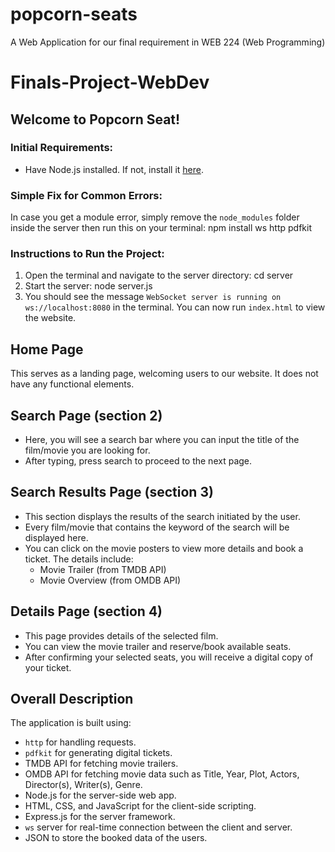# popcorn-seats
A Web Application for our final requirement in WEB 224 (Web Programming)
# Finals-Project-WebDev

## Welcome to Popcorn Seat!

### Initial Requirements:
- Have Node.js installed. If not, install it [here](https://nodejs.org/en/download/package-manager/current).

### Simple Fix for Common Errors:
In case you get a module error, simply remove the `node_modules` folder inside the server then run this on your terminal:
npm install ws http pdfkit

### Instructions to Run the Project:
1. Open the terminal and navigate to the server directory:
   cd server
2. Start the server:
   node server.js
3. You should see the message `WebSocket server is running on ws://localhost:8080` in the terminal. You can now run `index.html` to view the website.

## Home Page
This serves as a landing page, welcoming users to our website. It does not have any functional elements.

## Search Page (section 2)
- Here, you will see a search bar where you can input the title of the film/movie you are looking for.
- After typing, press search to proceed to the next page.

## Search Results Page (section 3)
- This section displays the results of the search initiated by the user.
- Every film/movie that contains the keyword of the search will be displayed here.
- You can click on the movie posters to view more details and book a ticket. The details include:
  - Movie Trailer (from TMDB API)
  - Movie Overview (from OMDB API)

## Details Page (section 4)
- This page provides details of the selected film.
- You can view the movie trailer and reserve/book available seats.
- After confirming your selected seats, you will receive a digital copy of your ticket.

## Overall Description
The application is built using:
- `http` for handling requests.
- `pdfkit` for generating digital tickets.
- TMDB API for fetching movie trailers.
- OMDB API for fetching movie data such as Title, Year, Plot, Actors, Director(s), Writer(s), Genre.
- Node.js for the server-side web app.
- HTML, CSS, and JavaScript for the client-side scripting.
- Express.js for the server framework.
- `ws` server for real-time connection between the client and server.
- JSON to store the booked data of the users.
